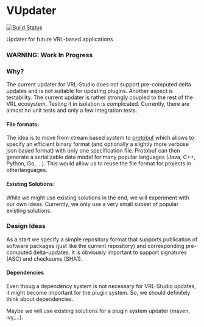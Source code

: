 # VUpdater
[![Build Status](https://travis-ci.org/miho/VUpdater.svg?branch=master)](https://travis-ci.org/miho/VUpdater)

Updater for future VRL-based applications

### WARNING: Work In Progress ###

### Why? ##

The current updater for VRL-Studio does not support pre-computed delta updates and is not suitable for updating plugins. Another aspect is testability. The current updater is rather strongly coupled to the rest of the VRL ecosystem. Testing it in isolation is complicated. Currently, there are almost no unit tests and only a few integration tests.

#### File formats: ####

The idea is to move from xtream based system to [protobuf](https://github.com/google/protobuf) which allows to specify an efficient binary format (and optionally a slightly more verbose json based format) with only one specification file. Protobuf can then generate a serializable data model for many popular languages (Java, C++, Python, Go, ...). This would allow us to reuse the file format for projects in otherlanguages.

#### Existing Solutions: ###

While we might use existing solutions in the end, we will experiment with our own ideas. Currently, we only use a very small subset of popular existing solutions.

### Design Ideas ###

As a start we specify a simple repository format that supports publication of software packages (just like the current repository) and corresponding pre-computed delta-updates. It is obviously important to support signatures (ASC) and checksums (SHA1). 

#### Dependencies ####

Even thoug a dependency system is not necessary for VRL-Studio updates, it might become important for the plugin system. So, we should definitely think about dependencies.

Maybe we will use existing solutions for a plugin system updater (maven, ivy,...).
